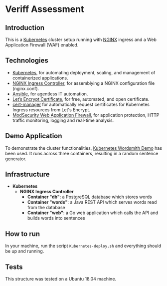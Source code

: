 # Veriff Assessment

## Introduction

This is a [Kubernetes](https://kubernetes.io/) cluster setup running with [NGINX](https://www.nginx.com/) ingress and a Web Application Firewall (WAF) enabled.

## Technologies

- [Kubernetes](https://kubernetes.io/), for automating deployment, scaling, and management of containerized applications.
- [NGINX Ingress Controller](https://kubernetes.github.io/ingress-nginx/), for assemblying a NGINX configuration file (nginx.conf).
- [Ansible](https://www.ansible.com/), for agentless IT automation.
- [Let’s Encrypt Certificate](https://letsencrypt.org/), for free, automated, and open certificate.
- [cert-manager](https://github.com/jetstack/cert-manager) for automatically request certificates for Kubernetes Ingress resources from Let's Encrypt.
- [ModSecurity Web Application Firewall](https://github.com/kubernetes/ingress-nginx/blob/master/docs/user-guide/third-party-addons/modsecurity.md), for application protection, HTTP traffic monitoring, logging and real-time analysis.

## Demo Application

To demonstrate the cluster functionalities, [Kubernetes Wordsmith Demo](https://github.com/dockersamples/k8s-wordsmith-demo) has been used. It runs across three containers, resulting in a random sentence generator.

## Infrastructure

- **Kubernetes**
  - **NGINX Ingress Controller**
    - **Container "db"**: a PostgreSQL database which stores words
    - **Container "words"**: a Java REST API which serves words read from the database
    - **Container "web"**: a Go web application which calls the API and builds words into sentences

## How to run

In your machine, run the script `Kubernetes-deploy.sh` and everything should be up and running.

## Tests

This structure was tested on a Ubuntu 18.04 machine.

